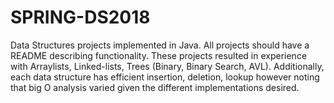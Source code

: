 # SPRING-DS2018
Data Structures projects implemented in Java. All projects should have a README describing functionality. These projects resulted in experience with Arraylists, Linked-lists, Trees (Binary, Binary Search, AVL). Additionally, each data structure has efficient insertion, deletion, lookup however noting that big O analysis varied given the different implementations desired.
